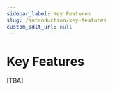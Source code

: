 ```yaml
---
sidebar_label: Key Features
slug: /introduction/key-features
custom_edit_url: null
---
```


# Key Features

[TBA]
